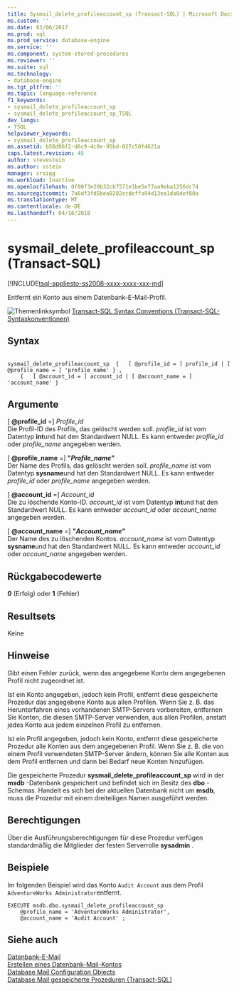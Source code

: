 ```yaml
---
title: Sysmail_delete_profileaccount_sp (Transact-SQL) | Microsoft Docs
ms.custom: ''
ms.date: 03/06/2017
ms.prod: sql
ms.prod_service: database-engine
ms.service: ''
ms.component: system-stored-procedures
ms.reviewer: ''
ms.suite: sql
ms.technology:
- database-engine
ms.tgt_pltfrm: ''
ms.topic: language-reference
f1_keywords:
- sysmail_delete_profileaccount_sp
- sysmail_delete_profileaccount_sp_TSQL
dev_langs:
- TSQL
helpviewer_keywords:
- sysmail_delete_profileaccount_sp
ms.assetid: b58d06f2-d6c9-4c8e-95bd-027c50f4621a
caps.latest.revision: 45
author: stevestein
ms.author: sstein
manager: craigg
ms.workload: Inactive
ms.openlocfilehash: 0f80f3e20b32cb7571e1be5e77aa9eba1256dc74
ms.sourcegitcommit: 7a6df3fd5bea9282ecdeffa94d13ea1da6def80a
ms.translationtype: MT
ms.contentlocale: de-DE
ms.lasthandoff: 04/16/2018
---
```

# <a name="sysmaildeleteprofileaccountsp-transact-sql"></a>sysmail_delete_profileaccount_sp (Transact-SQL)
[!INCLUDE[tsql-appliesto-ss2008-xxxx-xxxx-xxx-md](../../includes/tsql-appliesto-ss2008-xxxx-xxxx-xxx-md.md)]

  Entfernt ein Konto aus einem Datenbank-E-Mail-Profil.  
  
 ![Themenlinksymbol](../../database-engine/configure-windows/media/topic-link.gif "Topic link icon") [Transact-SQL Syntax Conventions (Transact-SQL-Syntaxkonventionen)](../../t-sql/language-elements/transact-sql-syntax-conventions-transact-sql.md)  
  
## <a name="syntax"></a>Syntax  
  
```  
  
sysmail_delete_profileaccount_sp  {   [ @profile_id = ] profile_id | [ @profile_name = ] 'profile_name' } ,  
    {   [ @account_id = ] account_id | [ @account_name = ] 'account_name' }  
```  
  
## <a name="arguments"></a>Argumente  
 [ **@profile_id** =] *Profile_id*  
 Die Profil-ID des Profils, das gelöscht werden soll. *profile_id* ist vom Datentyp **int**und hat den Standardwert NULL. Es kann entweder *profile_id* oder *profile_name* angegeben werden.  
  
 [ **@profile_name** =] **"***Profile_name***"**  
 Der Name des Profils, das gelöscht werden soll. *profile_name* ist vom Datentyp **sysname**und hat den Standardwert NULL. Es kann entweder *profile_id* oder *profile_name* angegeben werden.  
  
 [ **@account_id** =] *Account_id*  
 Die zu löschende Konto-ID. *account_id* ist vom Datentyp **int**und hat den Standardwert NULL. Es kann entweder *account_id* oder *account_name* angegeben werden.  
  
 [ **@account_name** =] **"***Account_name***"**  
 Der Name des zu löschenden Kontos. *account_name* ist vom Datentyp **sysname**und hat den Standardwert NULL. Es kann entweder *account_id* oder *account_name* angegeben werden.  
  
## <a name="return-code-values"></a>Rückgabecodewerte  
 **0** (Erfolg) oder **1** (Fehler)  
  
## <a name="result-sets"></a>Resultsets  
 Keine  
  
## <a name="remarks"></a>Hinweise  
 Gibt einen Fehler zurück, wenn das angegebene Konto dem angegebenen Profil nicht zugeordnet ist.  
  
 Ist ein Konto angegeben, jedoch kein Profil, entfernt diese gespeicherte Prozedur das angegebene Konto aus allen Profilen. Wenn Sie z. B. das Herunterfahren eines vorhandenen SMTP-Servers vorbereiten, entfernen Sie Konten, die diesen SMTP-Server verwenden, aus allen Profilen, anstatt jedes Konto aus jedem einzelnen Profil zu entfernen.  
  
 Ist ein Profil angegeben, jedoch kein Konto, entfernt diese gespeicherte Prozedur alle Konten aus dem angegebenen Profil. Wenn Sie z. B. die von einem Profil verwendeten SMTP-Server ändern, können Sie alle Konten aus dem Profil entfernen und dann bei Bedarf neue Konten hinzufügen.  
  
 Die gespeicherte Prozedur **sysmail_delete_profileaccount_sp** wird in der **msdb** -Datenbank gespeichert und befindet sich im Besitz des **dbo** -Schemas. Handelt es sich bei der aktuellen Datenbank nicht um **msdb**, muss die Prozedur mit einem dreiteiligen Namen ausgeführt werden.  
  
## <a name="permissions"></a>Berechtigungen  
 Über die Ausführungsberechtigungen für diese Prozedur verfügen standardmäßig die Mitglieder der festen Serverrolle **sysadmin** .  
  
## <a name="examples"></a>Beispiele  
 Im folgenden Beispiel wird das Konto `Audit Account` aus dem Profil `AdventureWorks Administrator`entfernt.  
  
```  
EXECUTE msdb.dbo.sysmail_delete_profileaccount_sp  
    @profile_name = 'AdventureWorks Administrator',  
    @account_name = 'Audit Account' ;  
```  
  
## <a name="see-also"></a>Siehe auch  
 [Datenbank-E-Mail](../../relational-databases/database-mail/database-mail.md)   
 [Erstellen eines Datenbank-Mail-Kontos](../../relational-databases/database-mail/create-a-database-mail-account.md)   
 [Database Mail Configuration Objects](../../relational-databases/database-mail/database-mail-configuration-objects.md)   
 [Database Mail gespeicherte Prozeduren &#40;Transact-SQL&#41;](../../relational-databases/system-stored-procedures/database-mail-stored-procedures-transact-sql.md)  
  
  
